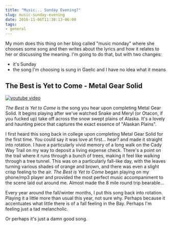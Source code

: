 ```yaml
---
title: "Music... Sunday Evening?"
slug: music-sunday-evening
date: 2016-11-06T11:38:13-06:00
tags:
- general
---
```

My mom does this thing on her blog called "music monday" where she chooses some song and then writes about the lyrics and how it relates to her or discussing the meaning. I'm going to do that, but with two changes:

- it's Sunday
- the song I'm choosing is sung in Gaelic and I have no idea what it means

## The Best is Yet to Come - Metal Gear Solid

[![youtube video](https://img.youtube.com/vi/6miaTf1gF4g/0.jpg)](https://www.youtube.com/watch?v=6miaTf1gF4g)

_The Best is Yet to Come_ is the song you hear upon completing Metal Gear Solid. It begins playing after we've watched Snake and Meryl (or Otacon, if you fucked up) take off across the snow swept plains of Alaska. It's a lovely and haunting piece that captures the exact essence of "Alaskan Plains".

I first heard this song back in college upon completing Metal Gear Solid for the first time. You could say it was love at first... hear? and made it straight into rotation. I have a particularly vivid memory of a long walk on the Cady Way Trail on my way to deposit a living expense check. There's a point on the trail where it runs through a bunch of trees, making it feel like walking through a tree tunnel. This was on a particularly fall-like day, with the leaves turning various shades of orange and brown, and there was even a slight crisp feeling to the air. _The Best is Yet to Come_ began playing on my phone/mp3 player and provided the most perfect music accompaniment to the scene laid out around me. Almost made the 8 mile round trip bearable...

Every year around the fall/winter months, I put this song back into rotation. Playing it a little more than usual this year, not sure why. Perhaps because it accentuates what little there is of a fall feeling in the Bay. Perhaps I'm feeling just a tad melancholic.

Or perhaps it's just a damn good song.
